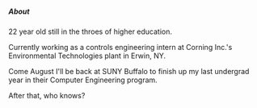 ##### About

22 year old still in the throes of higher education.

Currently working as a controls engineering intern at Corning Inc.'s Environmental Technologies plant in Erwin, NY.

Come August I'll be back at SUNY Buffalo to finish up my last undergrad year in their Computer Engineering program.

After that, who knows?
